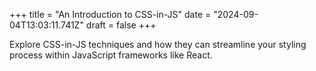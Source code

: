 +++
title = "An Introduction to CSS-in-JS"
date = "2024-09-04T13:03:11.741Z"
draft = false
+++

Explore CSS-in-JS techniques and how they can streamline your styling process within JavaScript frameworks like React.
        